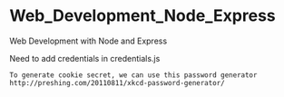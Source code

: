 Web_Development_Node_Express
============================

Web Development with Node and Express

Need to add credentials in credentials.js

	To generate cookie secret, we can use this password generator http://preshing.com/20110811/xkcd-password-generator/
